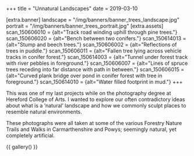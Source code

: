 +++
title = "Unnatural Landscapes"
date = 2019-03-10

[extra.banner]
landscape = "/img/banners/banner_trees_landscape.jpg"
portrait = "/img/banners/banner_trees_portrait.jpg"
[extra.assets]
scan_150606010 = {alt="Track road winding uphill through pine trees."}
scan_150606020 = {alt="Bench between two conifers."}
scan_150614013 = {alt="Stump and beech trees."}
scan_150606002 = {alt="Reflections of trees in puddle."}
scan_150606011 = {alt="Fallen tree lying across vehicle tracks in conifer forest."}
scan_150614003 = {alt="Tunnel under forest track with river pebbles in foreground."}
scan_150606007 = {alt="Lines of spruce trees receding into far distance with path in between."}
scan_150606015 = {alt="Curved plank bridge over pond in conifer forest with tree in foreground."}
scan_150614010 = {alt="Water filled footprint in mud."}
+++
<div class="text-block">
  <p>
    This was one of my last projects while on the photography degree at Hereford College of Arts. I wanted to explore our often contradictory ideas about what is a &#8216;natural&#8217; landscape and how we commonly sculpt places to resemble natural environments.
  </p>

  <p>
    These photographs were all taken at some of the various Forestry Nature Trails and Walks in Carmarthenshire and Powys; seemingly natural, yet completely artificial.
  </p>
</div>

{{ gallery() }}
